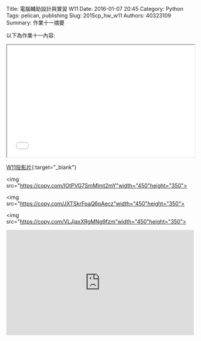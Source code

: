 Title: 電腦輔助設計與實習  W11
Date: 2016-01-07 20:45
Category: Python
Tags: pelican, publishing
Slug: 2015cp_hw_w11
Authors: 40323109
Summary: 作業十一摘要

以下為作業十一內容:

<iframe src="40323109_cp_w11_p.html" width="500" height="300"></iframe>

[W11投影片](40323109_cp_w11_p.html){:target="_blank"}

<img src="https://copy.com/IOtPVG7SmMImt2mY"width="450"height="350">

<img src="https://copy.com/JXTSkrFpaQ6pAecz"width="450"height="350">

<img src="https://copy.com/VLJjaxXRgMNg9fzm"width="450"height="350">

<iframe src="https://player.vimeo.com/video/151978095" width="500" height="281" frameborder="0" webkitallowfullscreen mozallowfullscreen allowfullscreen></iframe> <p><a href="https://vimeo.com/151978095">



